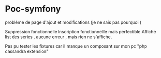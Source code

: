 # Poc-symfony

problème de page d'ajout et modifications (je ne sais pas pourquoi )

Suppression fonctionnelle
Inscription fonctionnellle mais perfectible
Affiche list des series , aucune erreur , mais rien ne s'affiche.

Pas pu tester les fixtures car il manque un composant sur mon pc "php cassandra extension"